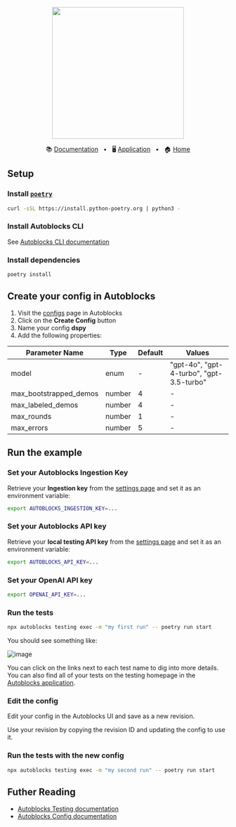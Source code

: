 <!-- banner start -->
<p align="center">
  <img src="https://app.autoblocks.ai/images/logo.png" width="300px">
</p>

<p align="center">
  📚
  <a href="https://docs.autoblocks.ai/">Documentation</a>
  &nbsp;
  •
  &nbsp;
  🖥️
  <a href="https://app.autoblocks.ai/">Application</a>
  &nbsp;
  •
  &nbsp;
  🏠
  <a href="https://www.autoblocks.ai/">Home</a>
</p>
<!-- banner end -->

## Setup

### Install [`poetry`](https://python-poetry.org/)

```bash
curl -sSL https://install.python-poetry.org | python3 -
```

### Install Autoblocks CLI

See [Autoblocks CLI documentation](https://docs.autoblocks.ai/cli/setup)

### Install dependencies

```
poetry install
```

## Create your config in Autoblocks

1. Visit the [configs](https://app.autoblocks.ai/configs) page in Autoblocks
2. Click on the **Create Config** button
3. Name your config **dspy**
4. Add the following properties:

| Parameter Name         | Type   | Default | Values                                   |
| ---------------------- | ------ | ------- | ---------------------------------------- |
| model                  | enum   | -       | "gpt-4o", "gpt-4-turbo", "gpt-3.5-turbo" |
| max_bootstrapped_demos | number | 4       | -                                        |
| max_labeled_demos      | number | 4       | -                                        |
| max_rounds             | number | 1       | -                                        |
| max_errors             | number | 5       | -                                        |

## Run the example

### Set your Autoblocks Ingestion Key

Retrieve your **Ingestion key** from the [settings page](https://app.autoblocks.ai/settings/api-keys) and set it as an environment variable:

```bash
export AUTOBLOCKS_INGESTION_KEY=...
```

### Set your Autoblocks API key

Retrieve your **local testing API key** from the [settings page](https://app.autoblocks.ai/settings/api-keys) and set it as an environment variable:

```bash
export AUTOBLOCKS_API_KEY=...
```

### Set your OpenAI API key

```bash
export OPENAI_API_KEY=...
```

### Run the tests

```bash
npx autoblocks testing exec -m "my first run" -- poetry run start
```

You should see something like:

![image](https://github.com/autoblocksai/autoblocks-examples/assets/15793238/eff0e0da-4625-4764-9b53-d208f152f601)

You can click on the links next to each test name to dig into more details.
You can also find all of your tests on the testing homepage in the [Autoblocks application](https://app.autoblocks.ai/testing/local).

### Edit the config

Edit your config in the Autoblocks UI and save as a new revision.

Use your revision by copying the revision ID and updating the config to use it.

### Run the tests with the new config

```bash
npx autoblocks testing exec -m "my second run" -- poetry run start
```

## Futher Reading

- [Autoblocks Testing documentation](https://docs.autoblocks.ai/testing/sdks)
- [Autoblocks Config documentation](https://docs.autoblocks.ai/manage/config-sdks/python/quick-start)
